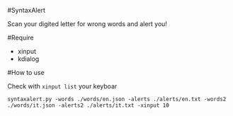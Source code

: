 #SyntaxAlert

Scan your digited letter for wrong words and alert you!  

#Require

* xinput
* kdialog

#How to use

Check with `xinput list` your keyboar


```syntaxalert.py -words ./words/en.json -alerts ./alerts/en.txt -words2 ./words/it.json -alerts2 ./alerts/it.txt -xinput 10``` 
